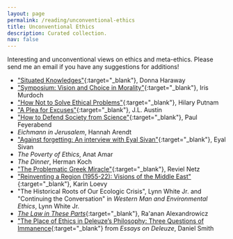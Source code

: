```yaml
---
layout: page
permalink: /reading/unconventional-ethics
title: Unconventional Ethics
description: Curated collection.
nav: false
---
```


Interesting and unconventional views on ethics and meta-ethics.
Please send me an email if you have any suggestions for additions!


- ["Situated Knowledges"](https://www.jstor.org/stable/3178066){:target="_blank"}, Donna Haraway
- ["Symposium: Vision and Choice in Morality"](https://www.jstor.org/stable/4106662){:target="_blank"}, Iris Murdoch
- ["How Not to Solve Ethical Problems"](https://kuscholarworks.ku.edu/bitstream/handle/1808/12397/How%20Not%20to%20Solve%20Ethical%20Problems-1983.pdf){:target="_blank"}, Hilary Putnam
- ["A Plea for Excuses"](https://sites.ualberta.ca/~francisp/NewPhil448/AustinPlea56.pdf){:target="_blank"}, J.L. Austin
- ["How to Defend Society from Science"](https://anarcosurrealisti.noblogs.org/files/2010/10/Feyerabend-Paul-How-to-defend-society-against-science.pdf){:target="_blank"}, Paul Feyerabend
- *Eichmann in Jerusalem*, Hannah Arendt
- ["Against forgetting: An interview with Eyal Sivan"](https://www.aljazeera.com/opinions/2012/11/12/against-forgetting-an-interview-with-eyal-sivan/){:target="_blank"}, Eyal Sivan
- *The Poverty of Ethics*, Anat Amar
- *The Dinner*, Herman Koch
- ["The Problematic Greek Miracle"](https://muse.jhu.edu/article/791990/summary){:target="_blank"}, Reviel Netz
- ["Reinventing a Region (1955-22): Visions of the Middle East"](https://www.cambridge.org/core/journals/israel-law-review/article/reinventing-a-region-191522-visions-of-the-middle-east-in-legal-and-diplomatic-texts-leading-to-the-palestine-mandate/82D514EAEB3D893837FC79001AD7D807){:target="_blank"}, Karin Loevy
- "The Historical Roots of Our Ecologic Crisis", Lynn White Jr. and "Continuing the Conversation" in *Western Man and Environmental Ethics*, Lynn White Jr.
- [*The Law in These Parts*](https://www.thelawfilm.com/eng/#!/the-film){:target="_blank"}, Ra'anan Alexandrowicz
- ["The Place of Ethics in Deleuze’s Philosophy: Three Questions of Immanence](https://www.jstor.org/stable/10.3366/j.ctt3fgqq7){:target="_blank"} from *Essays on Deleuze*, Daniel Smith


